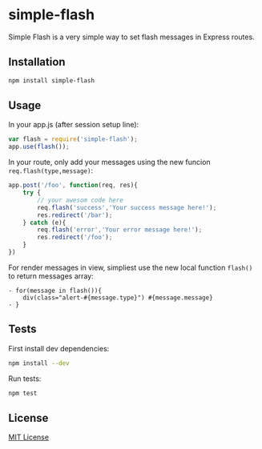 # simple-flash
Simple Flash is a very simple way to set flash messages in Express routes.

## Installation

``` sh
npm install simple-flash
```

## Usage

In your app.js (after session setup line):

``` js
var flash = require('simple-flash');
app.use(flash());
```

In your route, only add your messages using the new funcion `req.flash(type,message)`:

``` js
app.post('/foo', function(req, res){
    try {
        // your awesom code here
        req.flash('success','Your success message here!');
        res.redirect('/bar');
    } catch (e){
        req.flash('error','Your error message here!');
        res.redirect('/foo');
    }
})
```

For render messages in view, simpliest use the new local function `flash()` to return messages array:

``` jade
- for(message in flash()){
    div(class="alert-#{message.type}") #{message.message}
- }
```

## Tests

First install dev dependencies:

``` sh
npm install --dev
```

Run tests:

``` sh
npm test
```

## License

[MIT License](http://opensource.org/licenses/MIT)